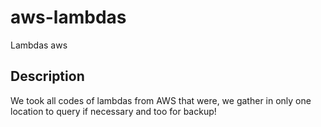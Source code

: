 # aws-lambdas
Lambdas aws

## Description

We took all codes of lambdas from AWS that were, we gather in only one location to  query if necessary and too for backup!
